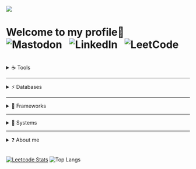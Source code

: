 ![](https://i.pinimg.com/originals/24/2e/37/242e379f970c22bf30e1689290627058.gif)
 # Welcome to my profile👋 &nbsp;&nbsp;&nbsp;&nbsp;![Mastodon](https://img.shields.io/badge/-MASTODON-%232B90D9?style=for-the-badge&logo=mastodon&logoColor=white) &nbsp;&nbsp;![LinkedIn](https://img.shields.io/badge/linkedin-%230077B5.svg?style=for-the-badge&logo=linkedin&logoColor=white) 	&nbsp;&nbsp;![LeetCode](https://img.shields.io/badge/LeetCode-000000?style=for-the-badge&logo=LeetCode&logoColor=#d16c06)
  <br />
  
<!-- https://art.pixilart.com/cb97514d85c12ba.gif -->

<details>
  <summary>☕ Tools</summary>
  <br />
  
![Java](https://img.shields.io/badge/java-%23ED8B00.svg?style=for-the-badge&logo=java&logoColor=white) &nbsp;&nbsp; ![JavaScript](https://img.shields.io/badge/javascript-%23323330.svg?style=for-the-badge&logo=javascript&logoColor=%23F7DF1E) &nbsp;&nbsp;![HTML5](https://img.shields.io/badge/html5-%23E34F26.svg?style=for-the-badge&logo=html5&logoColor=white) &nbsp;&nbsp;![CSS3](https://img.shields.io/badge/css3-%231572B6.svg?style=for-the-badge&logo=css3&logoColor=white) &nbsp;&nbsp;![Apache Groovy](https://img.shields.io/badge/Apache%20Groovy-4298B8.svg?style=for-the-badge&logo=Apache+Groovy&logoColor=white)  &nbsp;&nbsp;![Apache Maven](https://img.shields.io/badge/Apache%20Maven-C71A36?style=for-the-badge&logo=Apache%20Maven&logoColor=white)  &nbsp;&nbsp;![Git](https://img.shields.io/badge/git-%23F05033.svg?style=for-the-badge&logo=git&logoColor=white) &nbsp;&nbsp;![Python](https://img.shields.io/badge/python-3670A0?style=for-the-badge&logo=python&logoColor=ffdd54) &nbsp;&nbsp;![PHP](https://img.shields.io/badge/php-%23777BB4.svg?style=for-the-badge&logo=php&logoColor=white) &nbsp;&nbsp;![Markdown](https://img.shields.io/badge/markdown-%23000000.svg?style=for-the-badge&logo=markdown&logoColor=white) &nbsp;&nbsp;![Bootstrap](https://img.shields.io/badge/bootstrap-%23563D7C.svg?style=for-the-badge&logo=bootstrap&logoColor=white) &nbsp;&nbsp;![Bulma](https://img.shields.io/badge/bulma-00D0B1?style=for-the-badge&logo=bulma&logoColor=white)  &nbsp;&nbsp;![Jira](https://img.shields.io/badge/jira-%230A0FFF.svg?style=for-the-badge&logo=jira&logoColor=white)  &nbsp;&nbsp;![Confluence](https://img.shields.io/badge/confluence-%23172BF4.svg?style=for-the-badge&logo=confluence&logoColor=white)  &nbsp;&nbsp;![Bitbucket](https://img.shields.io/badge/bitbucket-%230047B3.svg?style=for-the-badge&logo=bitbucket&logoColor=white) &nbsp;&nbsp;![C](https://img.shields.io/badge/c-%2300599C.svg?style=for-the-badge&logo=c&logoColor=white) &nbsp;&nbsp;![C++](https://img.shields.io/badge/c++-%2300599C.svg?style=for-the-badge&logo=c%2B%2B&logoColor=white)
</details>

--- 

<details>
  <summary>⚡ Databases</summary>
  <br />
 
![MySQL](https://img.shields.io/badge/mysql-%2300f.svg?style=for-the-badge&logo=mysql&logoColor=white&color=black) &nbsp;&nbsp;![Postgres](https://img.shields.io/badge/postgres-%23316192.svg?style=for-the-badge&logo=postgresql&logoColor=white) &nbsp;&nbsp;![MongoDB](https://img.shields.io/badge/MongoDB-%234ea94b.svg?style=for-the-badge&logo=mongodb&logoColor=white)
</details>

---

<details>
  <summary>🔨 Frameworks</summary>
  <br />
 
![React](https://img.shields.io/badge/react-%2320232a.svg?style=for-the-badge&logo=react&logoColor=%2361DAFB) &nbsp;&nbsp;![Spring](https://img.shields.io/badge/spring-%236DB33F.svg?style=for-the-badge&logo=spring&logoColor=white) &nbsp;&nbsp;![Angular](https://img.shields.io/badge/angular-%23DD0031.svg?style=for-the-badge&logo=angular&logoColor=white) &nbsp;&nbsp;![Ionic](https://img.shields.io/badge/Ionic-%233880FF.svg?style=for-the-badge&logo=Ionic&logoColor=white) &nbsp;&nbsp;![Hugo](https://img.shields.io/badge/Hugo-black.svg?style=for-the-badge&logo=Hugo) &nbsp;&nbsp;![WordPress](https://img.shields.io/badge/WordPress-%23117AC9.svg?style=for-the-badge&logo=WordPress&logoColor=white)
</details>

---

<details>
 <summary>🐧 Systems</summary>
 <br />
 
 ![Windows](https://img.shields.io/badge/Windows-0078D6?style=for-the-badge&logo=windows&logoColor=white) &nbsp;&nbsp;![Linux](https://img.shields.io/badge/Linux-FCC624?style=for-the-badge&logo=linux&logoColor=black) &nbsp;&nbsp;![Ubuntu](https://img.shields.io/badge/Ubuntu-E95420?style=for-the-badge&logo=ubuntu&logoColor=white) &nbsp;&nbsp;![Fedora](https://img.shields.io/badge/Fedora-294172?style=for-the-badge&logo=fedora&logoColor=white) &nbsp;&nbsp;![Debian](https://img.shields.io/badge/Debian-D70A53?style=for-the-badge&logo=debian&logoColor=white) &nbsp;&nbsp;![PowerShell](https://img.shields.io/badge/PowerShell-%235391FE.svg?style=for-the-badge&logo=powershell&logoColor=white) &nbsp;&nbsp;![Shell Script](https://img.shields.io/badge/shell_script-%23121011.svg?style=for-the-badge&logo=gnu-bash&logoColor=white) &nbsp;&nbsp;![Apache](https://img.shields.io/badge/apache-%23D42029.svg?style=for-the-badge&logo=apache&logoColor=white) &nbsp;&nbsp;![Kali](https://img.shields.io/badge/Kali-268BEE?style=for-the-badge&logo=kalilinux&logoColor=white)
</details>

---

<details>
  <summary>❓ About me</summary>
  <br />
 
 <p>
  I'm a freelance full-stack developer based in Spain. I primarily work with Java, Javascript, Groovy, HTML, CSS, SQL and others daily. But I have experience with       languages like Typescript, PHP, Python and NoSQL databases like MongoDB. I also do work and have knowledge of agile methodologies like Scrum.

  Currently, I'm getting more involved in the development of plugins for Atlassian products, mostly Jira and Confluence, both server and cloud. Besides, I like            spending some time working on my projects, learning new technologies or improving my skills.
 </p>
</details>
<br />

[![Leetcode Stats](https://leetcard.jacoblin.cool/jaxp42?ext=heatmap)](https://leetcode.com/jaxp42)                                   ![Top Langs](https://github-readme-stats.vercel.app/api/top-langs/?username=jaxp42&layout=compact&theme=synthwave&langs_count=8)

